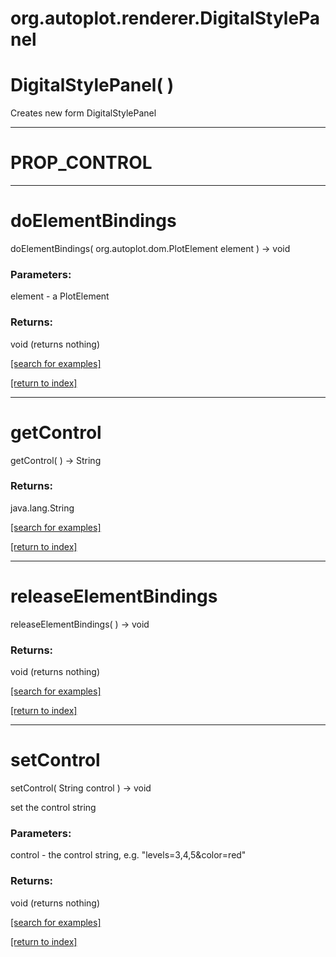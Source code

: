 # org.autoplot.renderer.DigitalStylePanel



# DigitalStylePanel( )
Creates new form DigitalStylePanel

***
<a name="PROP_CONTROL"></a>
# PROP_CONTROL



***
<a name="doElementBindings"></a>
# doElementBindings
doElementBindings( org.autoplot.dom.PlotElement element ) &rarr; void



### Parameters:
element - a PlotElement

### Returns:
void (returns nothing)


<a href="https://github.com/autoplot/dev/search?q=doElementBindings&unscoped_q=doElementBindings">[search for examples]</a>

<a href="https://github.com/autoplot/documentation/blob/master/javadoc/index-all.md">[return to index]</a>

***
<a name="getControl"></a>
# getControl
getControl(  ) &rarr; String



### Returns:
java.lang.String


<a href="https://github.com/autoplot/dev/search?q=getControl&unscoped_q=getControl">[search for examples]</a>

<a href="https://github.com/autoplot/documentation/blob/master/javadoc/index-all.md">[return to index]</a>

***
<a name="releaseElementBindings"></a>
# releaseElementBindings
releaseElementBindings(  ) &rarr; void



### Returns:
void (returns nothing)


<a href="https://github.com/autoplot/dev/search?q=releaseElementBindings&unscoped_q=releaseElementBindings">[search for examples]</a>

<a href="https://github.com/autoplot/documentation/blob/master/javadoc/index-all.md">[return to index]</a>

***
<a name="setControl"></a>
# setControl
setControl( String control ) &rarr; void

set the control string

### Parameters:
control - the control string, e.g. "levels=3,4,5&color=red"

### Returns:
void (returns nothing)


<a href="https://github.com/autoplot/dev/search?q=setControl&unscoped_q=setControl">[search for examples]</a>

<a href="https://github.com/autoplot/documentation/blob/master/javadoc/index-all.md">[return to index]</a>

